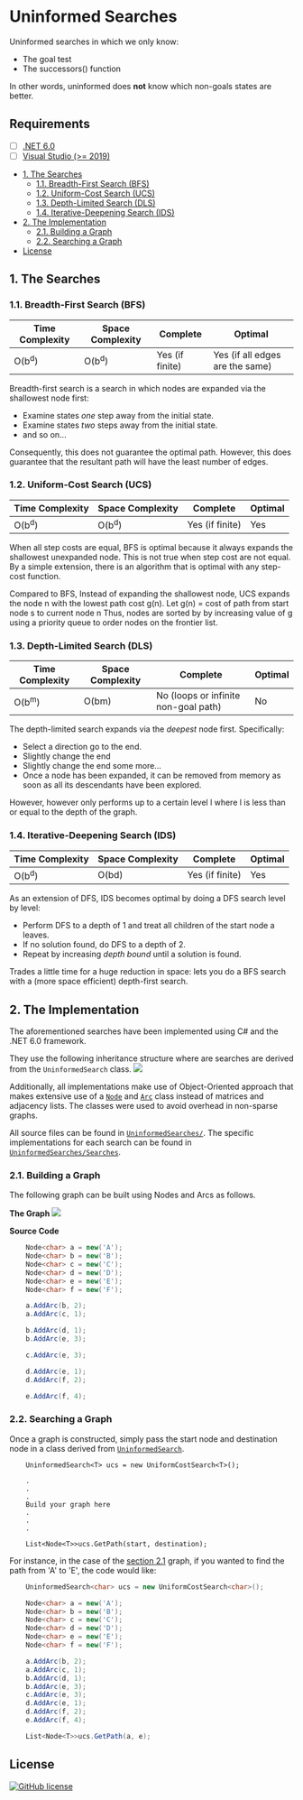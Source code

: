 # Uninformed Searches
Uninformed searches in which we only know:
- The goal test
- The successors() function

In other words, uninformed does **not** know which non-goals states are better.

## Requirements
- [ ] [.NET 6.0](https://dotnet.microsoft.com/download/dotnet/6.0)
- [ ] [Visual Studio (>= 2019)](https://visualstudio.microsoft.com/vs/)

- [1. The Searches](#1-the-searches)
  - [1.1. Breadth-First Search (BFS)](#11-breadth-first-search-bfs)
  - [1.2. Uniform-Cost Search (UCS)](#12-uniform-cost-search-ucs)
  - [1.3. Depth-Limited Search (DLS)](#13-depth-limited-search-dls)
  - [1.4. Iterative-Deepening Search (IDS)](#14-iterative-deepening-search-ids)
- [2. The Implementation](#2-the-implementation)
  - [2.1. Building a Graph](#21-building-a-graph)
  - [2.2. Searching a Graph](#22-searching-a-graph)
- [License](#license)

## 1. The Searches

### 1.1. Breadth-First Search (BFS)
| Time Complexity  | Space Complexity | Complete        | Optimal                         |
|------------------|------------------|-----------------|---------------------------------|
| O(b<sup>d</sup>) | O(b<sup>d</sup>) | Yes (if finite) | Yes (if all edges are the same) 

Breadth-first search is a search in which nodes are expanded via the shallowest node first:
- Examine states *one* step away from the initial state.
- Examine states *two* steps away from the initial state.
- and so on...

Consequently, this does not guarantee the optimal path. However, this does guarantee that the resultant path will have the least number of edges.

### 1.2. Uniform-Cost Search (UCS)
| Time Complexity  | Space Complexity | Complete        | Optimal                         |
|------------------|------------------|-----------------|---------------------------------|
| O(b<sup>d</sup>) | O(b<sup>d</sup>) | Yes (if finite) | Yes 

When all step costs are equal, BFS is optimal because it always expands the shallowest unexpanded node. This is not true when step cost are not equal. By a simple extension, there is an algorithm that is optimal with any step-cost function.

Compared to BFS, Instead of expanding the shallowest node, UCS expands the node n with the lowest path cost g(n).
Let g(n) = cost of path from start node s to current node n
Thus, nodes are sorted by by increasing value of g using a priority queue to order nodes on the frontier list.

### 1.3. Depth-Limited Search (DLS)
| Time Complexity  | Space Complexity | Complete        | Optimal                         |
|------------------|------------------|-----------------|---------------------------------|
| O(b<sup>m</sup>) | O(bm) | No (loops or infinite non-goal path) | No

The depth-limited search expands via the *deepest* node first. Specifically:
- Select a direction go to the end.
- Slightly change the end
- Slightly change the end some more...
- Once a node has been expanded, it can be removed from memory as soon as all its descendants have been explored.

However, however only performs up to a certain level l where l is less than or equal to the depth of the graph.

### 1.4. Iterative-Deepening Search (IDS)
| Time Complexity  | Space Complexity | Complete        | Optimal                         |
|------------------|------------------|-----------------|---------------------------------|
| O(b<sup>d</sup>) | O(bd) | Yes (if finite) | Yes 

As an extension of DFS, IDS becomes optimal by doing a DFS search level by level:

- Perform DFS to a depth of 1 and treat all children of the start node a leaves.
- If no solution found, do DFS to a depth of 2.
- Repeat by increasing *depth bound* until a solution is found.

Trades a little time for a huge reduction in space: lets you do a BFS search with a (more space efficient) depth-first search.

## 2. The Implementation
The aforementioned searches have been implemented using C# and the .NET 6.0 framework.

They use the following inheritance structure where are searches are derived from the `UninformedSearch` class.
![](docs/inheritance.svg)

Additionally, all implementations make use of Object-Oriented approach that makes extensive use of a [`Node`](UninformedSearches/Node.cs) and [`Arc`](UninformedSearches/Arc.cs) class instead of matrices and adjacency lists. The classes were used to avoid overhead in non-sparse graphs.

All source files can be found in [`UninformedSearches/`](UninformedSearches/). 
The specific implementations for each search can be found in [`UninformedSearches/Searches`](UninformedSearches/Searches).

### 2.1. Building a Graph

The following graph can be built using Nodes and Arcs as follows.

**The Graph**
![](docs/graph.svg)

**Source Code**
```c#
    Node<char> a = new('A');
    Node<char> b = new('B');
    Node<char> c = new('C');
    Node<char> d = new('D');
    Node<char> e = new('E');
    Node<char> f = new('F');

    a.AddArc(b, 2);
    a.AddArc(c, 1);

    b.AddArc(d, 1);
    b.AddArc(e, 3);

    c.AddArc(e, 3);

    d.AddArc(e, 1);
    d.AddArc(f, 2);

    e.AddArc(f, 4);
```

### 2.2. Searching a Graph
Once a graph is constructed, simply pass the start node and destination node in a class derived from [`UninformedSearch`](UninformedSearches/Searches/UninformedSearch.cs).

```#
    UninformedSearch<T> ucs = new UniformCostSearch<T>();

    .
    .
    .
    Build your graph here
    .
    .
    .

    List<Node<T>>ucs.GetPath(start, destination);
```

For instance, in the case of the [section 2.1](#21-building-a-graph) graph, if you wanted to find the path from 'A' to 'E', the code would like:
```c#
    UninformedSearch<char> ucs = new UniformCostSearch<char>();

    Node<char> a = new('A');
    Node<char> b = new('B');
    Node<char> c = new('C');
    Node<char> d = new('D');
    Node<char> e = new('E');
    Node<char> f = new('F');

    a.AddArc(b, 2);
    a.AddArc(c, 1);
    b.AddArc(d, 1);
    b.AddArc(e, 3);
    c.AddArc(e, 3);
    d.AddArc(e, 1);
    d.AddArc(f, 2);
    e.AddArc(f, 4);

    List<Node<T>>ucs.GetPath(a, e);
```

## License
[![GitHub license](https://img.shields.io/badge/license-MIT-blue.svg)](LICENSE.md)
